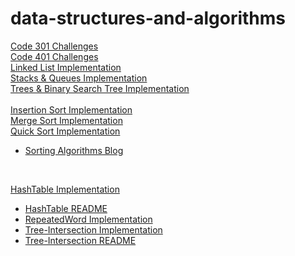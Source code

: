 # data-structures-and-algorithms

[Code 301 Challenges](./code-challenges)  
[Code 401 Challenges](./code401challenges)  
[Linked List Implementation](./code401challenges/src/main/java/linked_list)  
[Stacks & Queues Implementation](./code401challenges/src/main/java/stacksandqueues)  
[Trees & Binary Search Tree Implementation](./code401challenges/src/main/java/tree)  
<br>
[Insertion Sort Implementation](./code401challenges/src/main/java/InsertionSort.java)  
[Merge Sort Implementation](./code401challenges/src/main/java/sortingAlgorithms/MergeSort.java)  
[Quick Sort Implementation](./code401challenges/src/main/java/sortingAlgorithms/QuickSort.java)
* [Sorting Algorithms Blog](./code401challenges/BLOG.md)
<br>

[HashTable Implementation](./code401challenges/src/main/java/HashtableExercises/RepeatedWord.java)  
* [HashTable README](./code401challenges/src/main/java/HashtableExercises/README.md)  
* [RepeatedWord Implementation](./code401challenges/src/main/java/HashtableExercises/RepeatedWord.java)  
* [Tree-Intersection Implementation](./code401challenges/src/main/java/TreeIntersection/TreeIntersection.java)  
* [Tree-Intersection README](./code401challenges/src/main/java/TreeIntersection/README.md)
